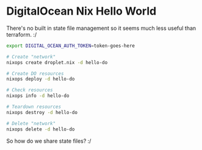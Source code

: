 # DigitalOcean Nix Hello World

There's no built in state file management so it seems much less useful than
terraform. :/

```sh
export DIGITAL_OCEAN_AUTH_TOKEN=token-goes-here

# Create "network"
nixops create droplet.nix -d hello-do

# Create DO resources
nixops deploy -d hello-do

# Check resources
nixops info -d hello-do

# Teardown resources
nixops destroy -d hello-do

# Delete "network"
nixops delete -d hello-do
```

So how do we share state files? :/
